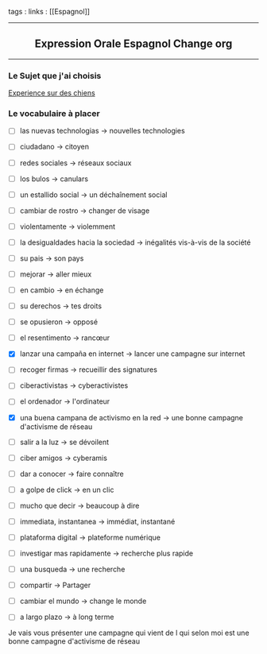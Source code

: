 tags : 
links : [[Espagnol]]

****

<h2 style="text-align: center;"> Expression Orale Espagnol Change org </h2>

****


### Le Sujet que j'ai choisis 

[Experience sur des chiens](https://www.change.org/p/universidad-de-barcelona-salvar-a-los-38-cachorros-beagle-del-laboratorio-vivotecnia-de-su-ejecuci%C3%B3n?source_location=discover_feed)


### Le vocabulaire à placer

- [ ] las nuevas technologias -> nouvelles technologies
- [ ] ciudadano -> citoyen
- [ ] redes sociales -> réseaux sociaux
- [ ] los bulos -> canulars
- [ ] un estallido social -> un déchaînement social
- [ ] cambiar de rostro -> changer de visage
- [ ] violentamente -> violemment
- [ ] la desigualdades hacia la sociedad -> inégalités vis-à-vis de la société
- [ ] su pais -> son pays
- [ ] mejorar -> aller mieux
- [ ] en cambio -> en échange
- [ ] su derechos -> tes droits
- [ ] se opusieron -> opposé
- [ ] el resentimento -> rancœur
- [x] lanzar una campaña en internet -> lancer une campagne sur internet
- [ ] recoger firmas -> recueillir des signatures
- [ ] ciberactivistas -> cyberactivistes
- [ ] el ordenador -> l'ordinateur
- [x] una buena campana de activismo en la red -> une bonne campagne d'activisme de réseau
- [ ] salir a la luz -> se dévoilent
- [ ] ciber amigos -> cyberamis
- [ ] dar a conocer -> faire connaître
- [ ] a golpe de click -> en un clic
- [ ] mucho que decir -> beaucoup à dire
- [ ] immediata, instantanea -> immédiat, instantané
- [ ] plataforma digital -> plateforme numérique
- [ ] investigar mas rapidamente -> recherche plus rapide
- [ ] una busqueda -> une recherche
- [ ] compartir -> Partager
- [ ] cambiar el mundo -> change le monde
- [ ] a largo plazo -> à long terme



Je vais vous présenter une campagne qui vient de l qui selon moi est une bonne campagne d'activisme de réseau







